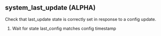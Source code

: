 
## system_last_update (ALPHA)

Check that last_update state is correctly set in response to a config update.

1. Wait for state last_config matches config timestamp
